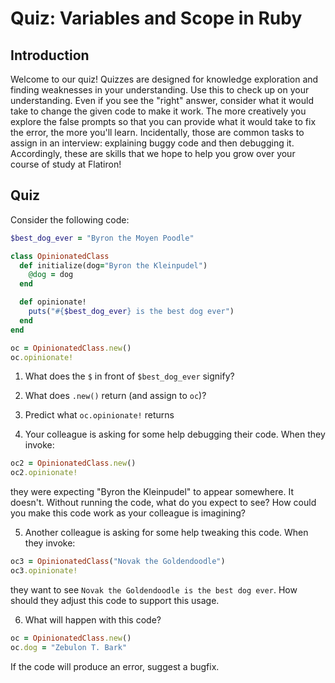 # Quiz: Variables and Scope in Ruby

## Introduction

Welcome to our quiz! Quizzes are designed for knowledge exploration and finding
weaknesses in your understanding. Use this to check up on your understanding.
Even if you see the "right" answer, consider what it would take to change the
given code to make it work. The more creatively you explore the false prompts
so that you can provide what it would take to fix the error, the more you'll
learn. Incidentally, those are common tasks to assign in an interview:
explaining buggy code and then debugging it. Accordingly, these are skills that
we hope to help you grow over your course of study at Flatiron!

## Quiz

Consider the following code:

```ruby
$best_dog_ever = "Byron the Moyen Poodle"

class OpinionatedClass
  def initialize(dog="Byron the Kleinpudel")
    @dog = dog
  end

  def opinionate!
    puts("#{$best_dog_ever} is the best dog ever")
  end
end

oc = OpinionatedClass.new()
oc.opinionate!
```

1. What does the `$` in front of `$best_dog_ever` signify?

2. What does `.new()` return (and assign to `oc`)?

3. Predict what `oc.opinionate!` returns

4. Your colleague is asking for some help debugging their code. When they
   invoke:

```ruby
oc2 = OpinionatedClass.new()
oc2.opinionate!
```

they were expecting "Byron the Kleinpudel" to appear somewhere. It doesn't.
Without running the code, what do you expect to see? How could you make this
code work as your colleague is imagining?

5. Another colleague is asking for some help tweaking this code. When they
   invoke:

```ruby
oc3 = OpinionatedClass("Novak the Goldendoodle")
oc3.opinionate!
```

they want to see `Novak the Goldendoodle is the best dog ever`. How should they
adjust this code to support this usage.

6. What will happen with this code?

```ruby
oc = OpinionatedClass.new()
oc.dog = "Zebulon T. Bark"
```

If the code will produce an error, suggest a bugfix.
